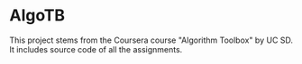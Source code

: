 # AlgoTB
This project stems from the Coursera course "Algorithm Toolbox" by UC SD.
It includes source code of all the assignments.

